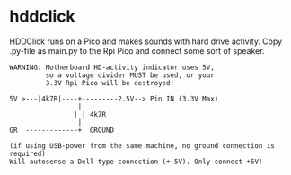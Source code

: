 # hddclick

HDDClick runs on a Pico and makes sounds with hard drive activity.
Copy .py-file as main.py to the Rpi Pico and connect some sort of speaker.

```
WARNING: Motherboard HD-activity indicator uses 5V,
         so a voltage divider MUST be used, or your
         3.3V Rpi Pico will be destroyed!

5V >---|4k7R|----+---------2.5V--> Pin IN (3.3V Max)
                 |
                | | 4k7R
                 |
GR  -------------+  GROUND

(if using USB-power from the same machine, no ground connection is required)
Will autosense a Dell-type connection (+-5V). Only connect +5V!
```
